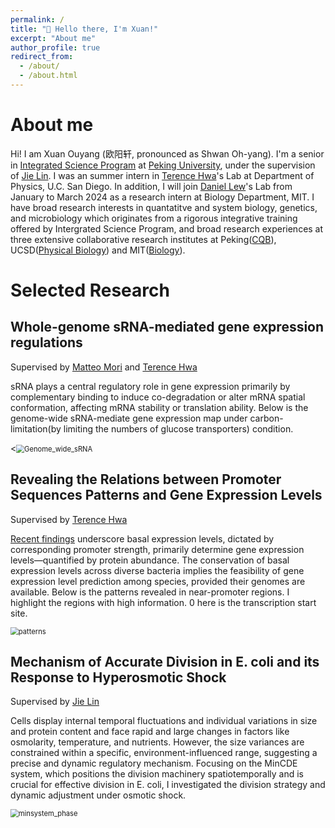 ```yaml
---
permalink: /
title: "👋 Hello there, I'm Xuan!"
excerpt: "About me"
author_profile: true
redirect_from: 
  - /about/
  - /about.html
---
```


# About me
Hi! I am Xuan Ouyang (欧阳轩, pronounced as Shwan Oh-yang). I'm a senior in [Integrated Science Program](https://yuanpei.pku.edu.cn/en/education/interdisciplinarymajors/523215.htm) at [Peking University](https://english.pku.edu.cn/), under the supervision of [Jie Lin](https://cqb.pku.edu.cn/jlingroup/). I was an summer intern in [Terence Hwa](https://cqb.pku.edu.cn/jlingroup/)'s Lab at Department of Physics, U.C. San Diego. In addition, I will join [Daniel Lew](https://sites.google.com/view/lewlab/home)'s Lab from January to March 2024 as a research intern at Biology Department, MIT. I have broad research interests in quantatitve and system biology, genetics, and microbiology which originates from a rigorous integrative training offered by Intergrated Science Program, and broad research experiences at three extensive collaborative research institutes at Peking([CQB](https://cqb.pku.edu.cn/)), UCSD([Physical Biology](https://qbio.ucsd.edu/)) and MIT([Biology](https://biology.mit.edu/)).

# Selected Research

## Whole-genome sRNA-mediated gene expression regulations
Supervised by [Matteo Mori](https://scholar.google.it/citations?user=_4FUCVYAAAAJ&hl=it) and [Terence Hwa](https://scholar.google.it/citations?hl=it&user=L2SR_dkAAAAJ)

sRNA plays a central regulatory role in gene expression primarily by complementary binding to induce co-degradation or alter mRNA spatial conformation, affecting mRNA stability or translation ability. Below is the genome-wide sRNA-mediate gene expression map under carbon-limitation(by limiting the numbers of glucose transporters) condition.

<<img src="Genome_wide_sRNA.png" alt="Genome_wide_sRNA" style="zoom:80%;" /> 



## Revealing the Relations between Promoter Sequences Patterns and Gene Expression Levels
Supervised by [Terence Hwa](https://scholar.google.it/citations?hl=it&user=L2SR_dkAAAAJ)

[Recent findings](https://www.science.org/doi/abs/10.1126/science.abk2066) underscore basal expression levels, dictated by corresponding promoter strength, primarily determine gene expression levels—quantified by protein abundance. The conservation of basal expression levels across diverse bacteria implies the feasibility of gene expression level prediction among species, provided their genomes are available. Below is the patterns revealed in near-promoter regions. I highlight the regions with high information.  0 here is the transcription start site.

<img src="patterns.png" alt="patterns" style="zoom:80%;" />

## Mechanism of Accurate Division in E. coli and its Response to Hyperosmotic Shock
Supervised by [Jie Lin](https://cqb.pku.edu.cn/jlingroup/)

Cells display internal temporal fluctuations and individual variations in size and protein content and face rapid and large changes in factors like osmolarity, temperature, and nutrients. However, the size variances are constrained within a specific, environment-influenced range, suggesting a precise and dynamic regulatory mechanism. Focusing on the MinCDE system, which positions the division machinery spatiotemporally and is crucial for effective division in E. coli, I investigated the division strategy and dynamic adjustment under osmotic shock.

<img src="minsystem_phase.png" alt="minsystem_phase" style="zoom:80%;" />
